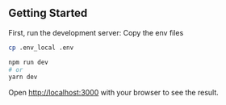 ## Getting Started

First, run the development server:
Copy the env files
```bash 
cp .env_local .env
```

```bash
npm run dev
# or
yarn dev
```

Open [http://localhost:3000](http://localhost:3000) with your browser to see the result.
